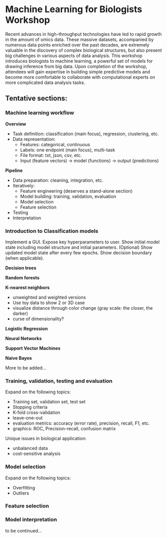 # Machine Learning for Biologists Workshop

Recent advances in high-throughput technologies have led to rapid growth in the amount of omics data. These massive datasets, accompanied by numerous data points enriched over the past decades, are extremely valuable in the discovery of complex biological structures, but also present big challenges in various aspects of data analysis. This workshop introduces biologists to machine learning, a powerful set of models for drawing inference from big data.  Upon completion of the workshop, attendees will gain expertise in building simple predictive models and become more comfortable to collaborate with computational experts on more complicated data analysis tasks.

## Tentative sections:

### Machine learning workflow

**Overview**
  * Task definition: classification (main focus), regression, clustering, etc.
  * Data representation: 
    * Features: categorical, continuous
    * Labels: one endpoint (main focus), multi-task
    * File format: txt, json, csv, etc.
    * Input (feature vectors) -> model (functions) -> output (predictions)
    
**Pipeline**
  * Data preparation: cleaning, integration, etc.
  * Iteratively:
    * Feature engineering (deserves a stand-alone section)
    * Model building: training, validation, evaluation
    * Model selection
    * Feature selection
  * Testing
  * Interpretation

### Introduction to Classification models

Implement a GUI.
Expose key hyperparameters to user.
Show initial model state including model structure and initial parameters.
(Optional) Show updated model state after every few epochs.
Show decision boundary (when applicable).

**Decision trees**

**Random forests**

**K-nearest neighbors**

* unweighted and weighted versions
* Use toy data to show 2 or 3D case
* visualize distance through color change (gray scale: the closer, the darker)
* curse of dimensionality?

**Logistic Regression**

**Neural Networks**

**Support Vector Machines**

**Naive Bayes**

More to be added... 

### Training, validation, testing and evaluation

Expand on the following topics:
* Training set, validation set, test set
* Stopping criteria
* K-fold cross-validation
* leave-one-out
* evaluation metrics: accuracy (error rate), precision, recall, F1, etc.
* graphics: ROC, Precision-recall, confusion matrix

Unique issues in biological application:
* unbalanced data
* cost-sensitive analysis

### Model selection

Expand on the following topics:
* Overfitting
* Outliers

### Feature selection

### Model interpretation

to be continued...
